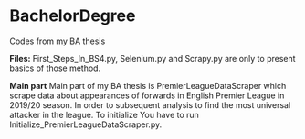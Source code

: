 # BachelorDegree
Codes from my BA thesis

**Files:** 
First_Steps_In_BS4.py, Selenium.py and Scrapy.py are only to present basics of those method. 

**Main part**
Main part of my BA thesis is PremierLeagueDataScraper which scrape data about appearances of forwards in English Premier League in 2019/20 season. In order to subsequent analysis to find the most universal attacker in the league. To initialize You have to run Initialize_PremierLeagueDataScraper.py.
